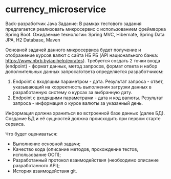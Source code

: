 # currency_microservice
Back-разработчик Java
Задание: В рамках тестового задания предлагается реализовать микросервис с использованием фреймворка Spring Boot.
Ожидаемые технологии: Spring MVC, Hibernate, Spring Data JPA, H2 Database, Maven

Основной задачей данного микросервиса будет получение и отображение курсов валют с сайта НБ РБ (API национального банка: https://www.nbrb.by/apihelp/exrates).
Требуется создать 2 точки входа (endpoint) - формат данных, метод запросов, формат ответа и набор дополнительных данных запроса/ответа определяется разработчиком:
1. Endpoint с входящим параметром - дата.
   Результат запроса - ответ, указывающий на корректность выполнения загрузки данных в разработанную систему о курсах за выбранную дату.
2. Endpoint с входящими параметрами - дата и код валюты. Результат запроса - информация о курсе валюты за указанный день.

Информация должна храниться во встроенной базе данных (далее БД). Создание БД и её сущностей должна происходить при первом старте сервиса.

Что будет оцениваться:
- Выполнение основной задачи;
- Качество кода (описание методов, прохождение тестов, использование ООП);
- Разработанный протокол взаимодействия (необходимо описание разработанного API);
- История взаимодействия git.
